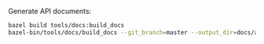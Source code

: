 Generate API documents:

```bash
bazel build tools/docs:build_docs
bazel-bin/tools/docs/build_docs --git_branch=master --output_dir=docs/api_docs/python/
```
